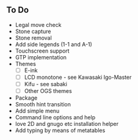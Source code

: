 ## To Do

- Legal move check
- Stone capture
- Stone removal
- Add side legends (1-1 and A-1)
- Touchscreen support
- GTP implementation
- Themes
  - [ ] E-ink
  - [ ] LCD monotone - see Kawasaki Igo-Master
  - [ ] Kifu - see sabaki
  - [ ] Other OGS themes
- Package
- Smooth hint transition
- Add simple menu
- Command line options and help
- love 2D and gnugo etc installation helper
- Add typing by means of metatables
